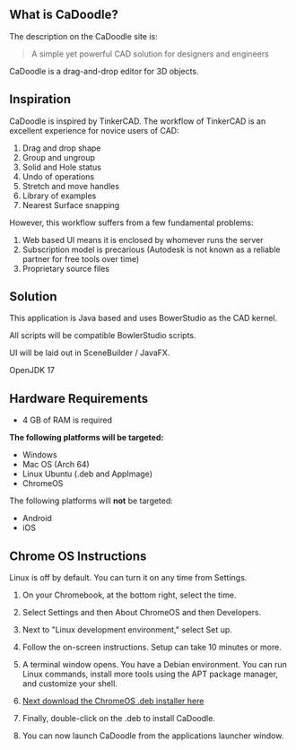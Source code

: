 ## What is CaDoodle?

The description on the CaDoodle site is:

> A simple yet powerful CAD solution for designers and engineers 

CaDoodle is a drag-and-drop editor for 3D objects.

## Inspiration

CaDoodle is inspired by TinkerCAD. The workflow of TinkerCAD is an excellent experience for novice users of CAD: 

1. Drag and drop shape
1. Group and ungroup
1. Solid and Hole status
1. Undo of operations
1. Stretch and move handles
1. Library of examples
1. Nearest Surface snapping

However, this workflow suffers from a few fundamental problems:

1. Web based UI means it is enclosed by whomever runs the server
1. Subscription model is precarious (Autodesk is not known as a reliable partner for free tools over time)
1. Proprietary source files

## Solution 

This application is Java based and uses BowerStudio as the CAD kernel.

All scripts will be compatible BowlerStudio scripts. 

UI will be laid out in SceneBuilder / JavaFX.

OpenJDK 17 

## Hardware Requirements

* 4 GB of RAM is required

**The following platforms will be targeted:**

* Windows
* Mac OS (Arch 64)
* Linux Ubuntu (.deb and AppImage)
* ChromeOS
  
The following platforms will **not** be targeted:

* Android
* iOS

## Chrome OS Instructions


Linux is off by default. You can turn it on any time from Settings.

1.    On your Chromebook, at the bottom right, select the time.

2.    Select Settings and then About ChromeOS and then Developers.

3.    Next to "Linux development environment," select Set up.

4.    Follow the on-screen instructions. Setup can take 10 minutes or more.

5.    A terminal window opens. You have a Debian environment. You can run Linux commands, install more tools using the APT package manager, and customize your shell.

6. [Next download the ChromeOS .deb installer here](https://cadoodlecad.com/)

7. Finally, double-click on the .deb to install CaDoodle.

8. You can now launch CaDoodle from the applications launcher window.
